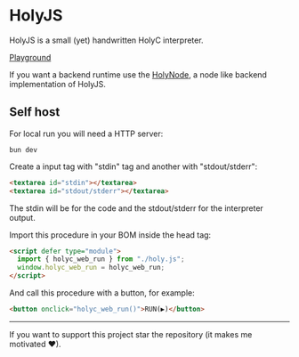 # HolyJS

HolyJS is a small (yet) handwritten HolyC interpreter.

[Playground](https://templeweb.github.io/HolyJS/)

If you want a backend runtime use the [HolyNode](https://github.com/TempleWeb/HolyNode), a node like backend implementation of HolyJS.

## Self host

For local run you will need a HTTP server:

```
bun dev
```

Create a input tag with "stdin" tag and another with "stdout/stderr":

```html
<textarea id="stdin"></textarea> 
<textarea id="stdout/stderr"></textarea>
```

The stdin will be for the code and the stdout/stderr for the interpreter output.

Import this procedure in your BOM inside the head tag:

```html
<script defer type="module">
  import { holyc_web_run } from "./holy.js";
  window.holyc_web_run = holyc_web_run;
</script>
```

And call this procedure with a button, for example:

```html
<button onclick="holyc_web_run()">RUN(▶)</button>
```

<hr/>

If you want to support this project star the repository (it makes me motivated ♥).
